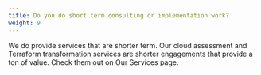 ```yaml
---
title: Do you do short term consulting or implementation work?
weight: 9
---
```


We do provide services that are shorter term. Our cloud assessment and Terraform transformation services are shorter engagements that provide a ton of value. Check them out on Our Services page.
